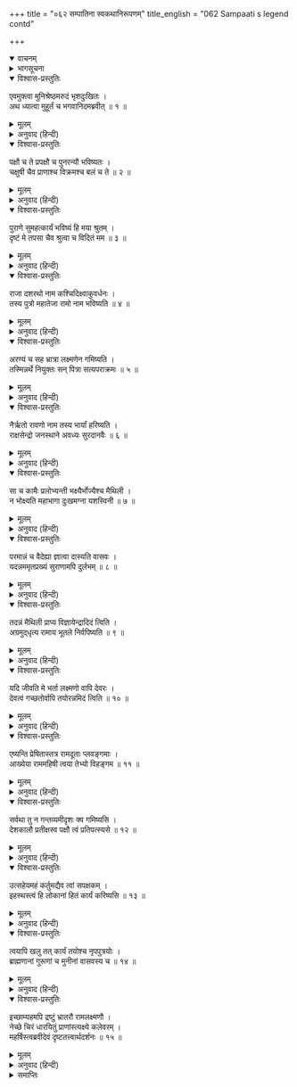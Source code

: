 +++
title = "०६२ सम्पातिना स्वकथानिरूपणम्"
title_english = "062 Sampaati s legend contd"

+++
<details open><summary>वाचनम्</summary>
<div caption="श्रीराम-हरिसीताराममूर्ति-घनपाठिभ्यां वचनम्" class="audioEmbed" src="https://archive.org/download/Ramayana-recitation-Sriram-harisItArAmamUrti-Ghanapaati-v2/Kanda_4/Kanda_4_KSK-062-Sampaati_s_legend_[contd.].mp3"></div>
</details>

<details><summary>भागसूचना</summary>

62. निशाकर मुनिका सम्पातिको सान्त्वना देते हुए उन्हें भावी श्रीरामचन्द्रजीके कार्यमें सहायता देनेके लिये जीवित रहनेका आदेश देना
</details>

<details open><summary>विश्वास-प्रस्तुतिः</summary>

एवमुक्त्वा मुनिश्रेष्ठमरुदं भृशदुःखितः ।  
अथ ध्यात्वा मुहूर्तं च भगवानिदमब्रवीत् ॥ १ ॥
</details>

<details><summary>मूलम्</summary>

एवमुक्त्वा मुनिश्रेष्ठमरुदं भृशदुःखितः ।  
अथ ध्यात्वा मुहूर्तं च भगवानिदमब्रवीत् ॥ १ ॥
</details>

<details><summary>अनुवाद (हिन्दी)</summary>

‘वानरो! उन मुनिश्रेष्ठसे ऐसा कहकर मैं बहुत दुःखी हो विलाप करने लगा । मेरी बात सुनकर थोड़ी देरतक ध्यान करनेके बाद महर्षि भगवान् निशाकर बोले— ॥ १ ॥
</details>

<details open><summary>विश्वास-प्रस्तुतिः</summary>

पक्षौ च ते प्रपक्षौ च पुनरन्यौ भविष्यतः ।  
चक्षुषी चैव प्राणाश्च विक्रमश्च बलं च ते ॥ २ ॥
</details>

<details><summary>मूलम्</summary>

पक्षौ च ते प्रपक्षौ च पुनरन्यौ भविष्यतः ।  
चक्षुषी चैव प्राणाश्च विक्रमश्च बलं च ते ॥ २ ॥
</details>

<details><summary>अनुवाद (हिन्दी)</summary>

‘सम्पाते! चिन्ता न करो । तुम्हारे छोटे और बड़े दोनों तरहके पंख फिर नये निकल आयेंगे । आँखें भी ठीक हो जायँगी तथा खोयी हुई प्राणशक्ति, बल और पराक्रम—सब लौट आयेंगे ॥ २ ॥
</details>

<details open><summary>विश्वास-प्रस्तुतिः</summary>

पुराणे सुमहत्कार्यं भविष्यं हि मया श्रुतम् ।  
दृष्टं मे तपसा चैव श्रुत्वा च विदितं मम ॥ ३ ॥
</details>

<details><summary>मूलम्</summary>

पुराणे सुमहत्कार्यं भविष्यं हि मया श्रुतम् ।  
दृष्टं मे तपसा चैव श्रुत्वा च विदितं मम ॥ ३ ॥
</details>

<details><summary>अनुवाद (हिन्दी)</summary>

‘मैंने पुराणमें आगे होनेवाले अनेक बड़े-बड़े कार्योंकी बात सुनी है । सुनकर तपस्याके द्वारा भी मैंने उन सब बातोंको प्रत्यक्ष किया और जाना है ॥ ३ ॥
</details>

<details open><summary>विश्वास-प्रस्तुतिः</summary>

राजा दशरथो नाम कश्चिदिक्ष्वाकुवर्धनः ।  
तस्य पुत्रो महातेजा रामो नाम भविष्यति ॥ ४ ॥
</details>

<details><summary>मूलम्</summary>

राजा दशरथो नाम कश्चिदिक्ष्वाकुवर्धनः ।  
तस्य पुत्रो महातेजा रामो नाम भविष्यति ॥ ४ ॥
</details>

<details><summary>अनुवाद (हिन्दी)</summary>

‘इक्ष्वाकुवंशकी कीर्ति बढ़ानेवाले कोई दशरथ नामसे प्रसिद्ध राजा होंगे । उनके एक महातेजस्वी पुत्र होंगे, जिनकी श्रीरामके नामसे प्रसिद्धि होगी ॥ ४ ॥
</details>

<details open><summary>विश्वास-प्रस्तुतिः</summary>

अरण्यं च सह भ्रात्रा लक्ष्मणेन गमिष्यति ।  
तस्मिन्नर्थे नियुक्तः सन् पित्रा सत्यपराक्रमः ॥ ५ ॥
</details>

<details><summary>मूलम्</summary>

अरण्यं च सह भ्रात्रा लक्ष्मणेन गमिष्यति ।  
तस्मिन्नर्थे नियुक्तः सन् पित्रा सत्यपराक्रमः ॥ ५ ॥
</details>

<details><summary>अनुवाद (हिन्दी)</summary>

‘सत्यपराक्रमी श्रीरामचन्द्रजी अपनी पत्नी सीता और भाई लक्ष्मणके साथ वनमें जायँगे; इसके लिये उन्हें पिताकी ओरसे आज्ञा प्राप्त होगी ॥ ५ ॥
</details>

<details open><summary>विश्वास-प्रस्तुतिः</summary>

नैर्ऋतो रावणो नाम तस्य भार्यां हरिष्यति ।  
राक्षसेन्द्रो जनस्थाने अवध्यः सुरदानवैः ॥ ६ ॥
</details>

<details><summary>मूलम्</summary>

नैर्ऋतो रावणो नाम तस्य भार्यां हरिष्यति ।  
राक्षसेन्द्रो जनस्थाने अवध्यः सुरदानवैः ॥ ६ ॥
</details>

<details><summary>अनुवाद (हिन्दी)</summary>

‘वनवास-कालमें जनस्थानमें रहते समय उनकी पत्नी सीताको राक्षसोंका राजा रावण नामक असुर हर ले जायगा । वह देवताओं और दानवोंके लिये भी अवध्य होगा ॥ ६ ॥
</details>

<details open><summary>विश्वास-प्रस्तुतिः</summary>

सा च कामैः प्रलोभ्यन्ती भक्ष्यैर्भोज्यैश्च मैथिली ।  
न भोक्ष्यति महाभागा दुःखमग्ना यशस्विनी ॥ ७ ॥
</details>

<details><summary>मूलम्</summary>

सा च कामैः प्रलोभ्यन्ती भक्ष्यैर्भोज्यैश्च मैथिली ।  
न भोक्ष्यति महाभागा दुःखमग्ना यशस्विनी ॥ ७ ॥
</details>

<details><summary>अनुवाद (हिन्दी)</summary>

‘मिथिलेशकुमारी सीता बड़ी ही यशस्विनी और सौभाग्यवती होगी । यद्यपि राक्षसराजकी ओरसे उसको तरह-तरहके भोगों और भक्ष्य-भोज्य आदि पदार्थोंका प्रलोभन दिया जायगा, तथापि वह उन्हें स्वीकार नहीं करेगी और निरन्तर अपने पतिके लिये चिन्तित होकर दुःखमें डूबी रहेगी ॥ ७ ॥
</details>

<details open><summary>विश्वास-प्रस्तुतिः</summary>

परमान्नं च वैदेह्या ज्ञात्वा दास्यति वासवः ।  
यदन्नममृतप्रख्यं सुराणामपि दुर्लभम् ॥ ८ ॥
</details>

<details><summary>मूलम्</summary>

परमान्नं च वैदेह्या ज्ञात्वा दास्यति वासवः ।  
यदन्नममृतप्रख्यं सुराणामपि दुर्लभम् ॥ ८ ॥
</details>

<details><summary>अनुवाद (हिन्दी)</summary>

‘सीता राक्षसका अन्न नहीं ग्रहण करती—यह मालूम होनेपर देवराज इन्द्र उसके लिये अमृतके समान खीर, जो देवताओंको दुर्लभ है, निवेदन करेंगे ॥ ८ ॥
</details>

<details open><summary>विश्वास-प्रस्तुतिः</summary>

तदन्नं मैथिली प्राप्य विज्ञायेन्द्रादिदं त्विति ।  
अग्रमुद‍्धृत्य रामाय भूतले निर्वपिष्यति ॥ ९ ॥
</details>

<details><summary>मूलम्</summary>

तदन्नं मैथिली प्राप्य विज्ञायेन्द्रादिदं त्विति ।  
अग्रमुद‍्धृत्य रामाय भूतले निर्वपिष्यति ॥ ९ ॥
</details>

<details><summary>अनुवाद (हिन्दी)</summary>

‘उस अन्नको इन्द्रका दिया हुआ जानकर जानकी उसे स्वीकार कर लेगी और सबसे पहले उसमेंसे अग्रभाग निकालकर श्रीरामचन्द्रजीके उद्देश्यसे पृथ्वीपर रखकर अर्पण करेगी ॥ ९ ॥
</details>

<details open><summary>विश्वास-प्रस्तुतिः</summary>

यदि जीवति मे भर्ता लक्ष्मणो वापि देवरः ।  
देवत्वं गच्छतोर्वापि तयोरन्नमिदं त्विति ॥ १० ॥
</details>

<details><summary>मूलम्</summary>

यदि जीवति मे भर्ता लक्ष्मणो वापि देवरः ।  
देवत्वं गच्छतोर्वापि तयोरन्नमिदं त्विति ॥ १० ॥
</details>

<details><summary>अनुवाद (हिन्दी)</summary>

‘उस समय वह इस प्रकार कहेगी—‘मेरे पति भगवान् श्रीराम तथा देवर लक्ष्मण यदि जीवित हों अथवा देवभावको प्राप्त हो गये हों, यह अन्न उनके लिये समर्पित है’ ॥ १० ॥
</details>

<details open><summary>विश्वास-प्रस्तुतिः</summary>

एष्यन्ति प्रेषितास्तत्र रामदूताः प्लवङ्गमाः ।  
आख्येया राममहिषी त्वया तेभ्यो विहङ्गम ॥ ११ ॥
</details>

<details><summary>मूलम्</summary>

एष्यन्ति प्रेषितास्तत्र रामदूताः प्लवङ्गमाः ।  
आख्येया राममहिषी त्वया तेभ्यो विहङ्गम ॥ ११ ॥
</details>

<details><summary>अनुवाद (हिन्दी)</summary>

‘सम्पाते! रघुनाथजीके भेजे हुए उनके दूत वानर यहाँ सीताका पता लगाते हुए आयेंगे । उन्हें तुम श्रीरामकी महारानी सीताका पता बताना ॥ ११ ॥
</details>

<details open><summary>विश्वास-प्रस्तुतिः</summary>

सर्वथा तु न गन्तव्यमीदृशः क्व गमिष्यसि ।  
देशकालौ प्रतीक्षस्व पक्षौ त्वं प्रतिपत्स्यसे ॥ १२ ॥
</details>

<details><summary>मूलम्</summary>

सर्वथा तु न गन्तव्यमीदृशः क्व गमिष्यसि ।  
देशकालौ प्रतीक्षस्व पक्षौ त्वं प्रतिपत्स्यसे ॥ १२ ॥
</details>

<details><summary>अनुवाद (हिन्दी)</summary>

‘यहाँसे किसी तरह कभी दूसरी जगह न जाना । ऐसी दशामें तुम जाओगे भी कहाँ । देश और कालकी प्रतीक्षा करो । तुम्हें फिर नये पंख प्राप्त हो जायँगे ॥ १२ ॥
</details>

<details open><summary>विश्वास-प्रस्तुतिः</summary>

उत्सहेयमहं कर्तुमद्यैव त्वां सपक्षकम् ।  
इहस्थस्त्वं हि लोकानां हितं कार्यं करिष्यसि ॥ १३ ॥
</details>

<details><summary>मूलम्</summary>

उत्सहेयमहं कर्तुमद्यैव त्वां सपक्षकम् ।  
इहस्थस्त्वं हि लोकानां हितं कार्यं करिष्यसि ॥ १३ ॥
</details>

<details><summary>अनुवाद (हिन्दी)</summary>

‘यद्यपि मैं आज ही तुम्हें पंखयुक्त कर सकता हूँ; फिर भी इसलिये ऐसा नहीं करता कि यहाँ रहनेपर तुम संसारके लिये हितकर कार्य कर सकोगे ॥ १३ ॥
</details>

<details open><summary>विश्वास-प्रस्तुतिः</summary>

त्वयापि खलु तत् कार्यं तयोश्च नृपपुत्रयोः ।  
ब्राह्मणानां गुरूणां च मुनीनां वासवस्य च ॥ १४ ॥
</details>

<details><summary>मूलम्</summary>

त्वयापि खलु तत् कार्यं तयोश्च नृपपुत्रयोः ।  
ब्राह्मणानां गुरूणां च मुनीनां वासवस्य च ॥ १४ ॥
</details>

<details><summary>अनुवाद (हिन्दी)</summary>

‘तुम भी उन दोनों राजकुमारोंके कार्यमें सहायता करना । वह कार्य केवल उन्हींका नहीं, समस्त ब्राह्मणों, गुरुजनों, मुनियों और देवराज इन्द्रका भी है ॥ १४ ॥
</details>

<details open><summary>विश्वास-प्रस्तुतिः</summary>

इच्छाम्यहमपि द्रष्टुं भ्रातरौ रामलक्ष्मणौ ।  
नेच्छे चिरं धारयितुं प्राणांस्त्यक्ष्ये कलेवरम् ।  
महर्षिस्त्वब्रवीदेवं दृष्टतत्त्वार्थदर्शनः ॥ १५ ॥
</details>

<details><summary>मूलम्</summary>

इच्छाम्यहमपि द्रष्टुं भ्रातरौ रामलक्ष्मणौ ।  
नेच्छे चिरं धारयितुं प्राणांस्त्यक्ष्ये कलेवरम् ।  
महर्षिस्त्वब्रवीदेवं दृष्टतत्त्वार्थदर्शनः ॥ १५ ॥
</details>

<details><summary>अनुवाद (हिन्दी)</summary>

‘यद्यपि मैं भी उन दोनों भाइयोंका दर्शन करना चाहता हूँ; परंतु अधिक कालतक इन प्राणोंको धारण करनेकी इच्छा नहीं है । अतः वह समय आनेसे पहले ही मैं प्राणोंको त्याग दूँगा’ ऐसा उन तत्त्वदर्शी महर्षिने मुझे कहा था’ ॥
</details>

<details><summary>समाप्तिः</summary>

इत्यार्षे श्रीमद्रामायणे वाल्मीकीये आदिकाव्ये किष्किन्धाकाण्डे द्विषष्टितमः सर्गः ॥ ६२ ॥  
इस प्रकार श्रीवाल्मीकिनिर्मित आर्षरामायण आदिकाव्यके किष्किन्धाकाण्डमें बासठवाँ सर्ग पूरा हुआ ॥ ६२ ॥
</details>

